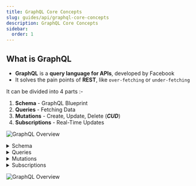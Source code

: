 ```yaml
---
title: GraphQL Core Concepts
slug: guides/api/graphql-core-concepts
description: GraphQL Core Concepts
sidebar:
  order: 1
---
```


## What is GraphQL
- **GraphQL** is a **query language for APIs**, developed by Facebook
- It solves the pain points of **REST**, like `over-fetching` or `under-fetching`

It can be divided into 4 parts :-
1. **Schema** - GraphQL Blueprint
2. **Queries** - Fetching Data
3. **Mutations** - Create, Update, Delete (***CUD***)
4. **Subscriptions** - Real-Time Updates




![GraphQL Overview](/img/gql/gql1.svg)



<details>
<summary>Schema</summary>

### Schema - GraphQL Blueprint
- The `schema` is the heart of a `GraphQL API`. 
- It defines what data is `available`, how it’s `structured`, and what `operations` (queries, mutations, subscriptions) you can perform. 
- Written in `Schema Definition Language` (SDL), it’s `readable` and `declarative`.

```graphql

# Define the overall structure of the GraphQL API, 
# Specifying the entry points for queries, mutations, and subscriptions

schema {

  # The root type for reading data (queries)
  query: Query

  # The root type for modifying data (mutations)
  mutation: Mutation

  # The root type for real-time data updates (subscriptions)
  subscription: Subscription
}

# Define the Query type, which contains fields that can be queried
type Query {
  # A simple field that returns a String value, e.g., "Hello, World!"
  hello: String
}
```
- This schema declares a `Query` type with a `hello` field that returns a `string`. 
- The schema ensures consistency, so clients know exactly what’s possible.

#### Types : The Building Blocks of Data
1. Scalar Types
2. Object Types
3. Union Types

**1. Scalar Types - The Primitives**
- `ID`: A unique identifier, often a string
- `String`, `Int`, `Float`, `Boolean`

**2. Object Types - The Structure**

```gql
# Define a Post type to represent a blog post or similar content entity in the GraphQL schema
type Post {
  # A unique identifier for the post, marked as non-nullable (required)
  id: ID!
  # The title of the post, marked as non-nullable (required)
  title: String!
  # The content of the post, optional (nullable)
  content: String
  # The author of the post, represented by a User type; can be null if not assigned
  author: User
}
```

**Enums: Restricted Values**

```gql
# Define the enum type
enum UserRole {
  ADMIN
  EDITOR
  VIEWER
}

# Define the User type that uses the enum
type User {
  role: UserRole
}
```
**Interfaces: Shared Fields**
- Interfaces define a contract that multiple types can implement, sharing common fields.

```gql
# Define an interface named Character that specifies a common structure for types like Hero and Villain
interface Character {
  id: ID!
  name: String!
}

# Define a Hero type that implements the Character interface, adding specific fields for a hero
type Hero implements Character {
  id: ID!
  name: String!
  powers: [String]
}

# Define a Villain type that implements the Character interface, adding specific fields for a villain
type Villain implements Character {
  id: ID!
  name: String!
  evilPlan: String
}
```
**Union Types: Mixing Unrelated Types**
- Unions allow a field to return one of several types that don’t share fields.

```gql
# Define the union type
union SearchResult = User | Post

# Define the User type
type User {
  id: ID!
  name: String!
  email: String
}

# Define the Post type
type Post {
  id: ID!
  title: String!
  content: String
}

# Define the schema with Query type
schema {
  query: Query
}

# Define the Query type that includes the search field
type Query {
  search(query: String!): [SearchResult]
}
```
**Response:**

```gql
{
  "data": {
    "search": [
      { "name": "Alice", "email": "alice@example.com" },
      { "title": "GraphQL Basics", "content": "Learn GraphQL..." }
    ]
  }
}
```

**Directives: Decorators for Extra Behavior**
- Directives are like decorators 
- They add extra behavior or metadata to fields, types, or queries without altering their core functionality

```gql
# Define a custom directive named @uppercase that can be applied to FIELD_DEFINITION locations
directive @uppercase on FIELD_DEFINITION

# Define the Query type, which serves as the entry point for reading data
type Query {
  # A field that returns a String value, decorated with the @uppercase directive to transform its output
  greeting: String @uppercase
}
```
- Here, `@uppercase` on `FIELD_DEFINITION` might transform the `greeting` field’s value (e.g., “hello” to “HELLO”).

**Built-In Directives**

- `@include(if: Boolean)`: Include a field if the condition is true.
- `@skip(if: Boolean)`: Skip a field if the condition is true.
- `@deprecated(reason: String)`: Mark a field as deprecated.

**Custom Directives**

- You can define custom directives, like `@uppercase` above, or for authorization.

**Authorization with Directives**

- Custom directives like `@auth(role: String)` can enforce access control.

```gql
# Define the Query type, which serves as the entry point for reading data
type Query {
  # A field that returns a String value, restricted to users with the ADMIN role using the @auth directive
  secretData: String @auth(role: "ADMIN")
}
```
- This ensures only admins access `secretData`. Directives are powerful for adding behaviors like authorization or formatting.

</details>

<details>
<summary>Queries</summary>

### Queries - Fetching Data
Queries are how you read data in GraphQL. They’re read-only and can range from simple to complex.

**Simple Query**

```gql
{
  hello
}
```

**Response: **

```gql
{ "data": { "hello": "World" } }
```

**Arguments**
- Fields can take arguments for filtering:

```gql
{
  user(id: "123") {
    name
  }
}
```

**Variables**
- Variables make queries dynamic, keeping them reusable:

```gql
query GetUser($id: ID!) {
  user(id: $id) {
    name
  }
}
```

**Fragments: Reusable Selections**
- Fragments avoid duplication by defining reusable sets of fields:

```gql
# Define a reusable fragment named UserInfo that specifies a set of fields to fetch from a User type
fragment UserInfo on User {
  name
  email
}
```
```gql
# A query to fetch data for a user and their friend using the UserInfo fragment
{
  # Fetch data for a user with the specified ID (e.g., "123")
  user(id: "123") {
    # Apply the UserInfo fragment to include name and email
    ...UserInfo
  }
  # Fetch data for a friend with the specified ID (e.g., "456")
  friend(id: "456") {
    # Apply the UserInfo fragment to include name and email
    ...UserInfo
  }
}
```
- Inline fragments handle abstract types (unions/interfaces) by specifying type-specific fields:

```gql
# A query to search for data using a query string, handling results that could be either User or Post types
{
  # Fetch search results based on the query string "graphql"
  search(query: "graphql") {
    # Inline fragment to specify fields for User type results
    ... on User {
      name
      email
    }
    # Inline fragment to specify fields for Post type results
    ... on Post {
      title
      content
    }
  }
}
```
- Inline fragments are critical for unions and interfaces, as GraphQL needs to know which fields to fetch for each possible type.

</details>

<details>
<summary>Mutations</summary>

### Mutations - Create, Update, Delete (CUD)

Mutations handle data modification — create, update, delete. They’re like queries but change data and return the updated state for confirmation.

**Input vs. Output Types**
- Input Types: Bundle mutation arguments into a single object using the `input` keyword. They’re limited to scalars, enums, or other input types.
- Output Types: Regular object types (e.g., `User`) returned to show the result.

```gql
# Define the Mutation type, which serves as the entry point for modifying data
type Mutation {
  # Create a new user with the provided input data, returning the created User object
  createUser(input: CreateUserInput!): User!
  # Update an existing user with the specified ID and input data, returning the updated User object
  updateUser(id: ID!, input: UpdateUserInput!): User!
  # Delete a user with the specified ID, returning a Boolean indicating success
  deleteUser(id: ID!): Boolean!
}
```
```gql
# Define an input type for creating a new user, requiring name and email
input CreateUserInput {
  name: String!
  email: String!
  age: Int
}
```

```gql
# Define an input type for updating an existing user, with optional fields
input UpdateUserInput {
  name: String
  email: String
  age: Int
}
```

```gql
# Define the User type to represent a user entity, used as the return type for mutations
type User {
  id: ID!
  name: String!
  email: String
  age: Int
}
```

**Create Mutation**

```gql
mutation {
  createUser(input: {
    name: "Bob"
    email: "bob@example.com"
    age: 30
  }) {
    id
    name
    email
  }
}
```

**Response:**

```gql
{
  "data": {
    "createUser": {
      "id": "456",
      "name": "Bob",
      "email": "bob@example.com"
    }
  }
}
```

**Update Mutation**

```gql
mutation {
  updateUser(id: "456", input: {
    name: "Robert"
    age: 31
  }) {
    id
    name
    age
  }
}
```

**Response:**

```gql
{
  "data": {
    "updateUser": {
      "id": "456",
      "name": "Robert",
      "age": 31
    }
  }
}
```

**Delete Mutation**

```gql
mutation {
  deleteUser(id: "456") {
    success
  }
}
```

**Response:** ```gql{ "data": { "deleteUser": true } }```



</details>

<details>
<summary>Subscriptions</summary>

### Subscriptions: Real-Time Updates
Subscriptions enable real-time data pushes from the server to the client, making them ideal for live updates like chat messages, stock prices, or notifications. 

Unlike queries (one-time fetches) or mutations (data changes), subscriptions maintain an open connection, allowing the server to send data whenever an event occurs.

**How Subscriptions Work**

- Subscriptions are defined in the schema under the `Subscription` type. They often take arguments to filter events and return data when triggered.

```gql
# Define the Subscription type, which serves as the entry point for real-time data updates
type Subscription {
  # Subscribe to new messages in a specific channel, returning the added Message
  messageAdded(channel: String!): Message
  # Subscribe to online status updates for a specific user, returning the UserStatus
  userOnline(userId: ID!): UserStatus
}
```

```gql
# Define the Message type to represent a message entity in real-time updates
type Message {
  id: ID!
  text: String!
  author: User
}
```

```gql
# Define the UserStatus type to represent a user's online status
type UserStatus {
  user: User
  isOnline: Boolean!
}
```

**Subscription Query:**

```gql
subscription {
  messageAdded(channel: "general") {
    text
    author {
      name
    }
  }
}
```
- The client subscribes to `messageAdded` for a specific channel.
- When a new message is added (e.g., via a mutation elsewhere), the server pushes the update to all subscribed clients.
- Response: Multiple pushes over time, like `{ “data”: { “messageAdded”: { “text”: “Hi!”, “author”: { “name”: “Alice” } } } }`

```gql
subscription {
  userOnline(userId: "123") {
    user {
      name
    }
    isOnline
  }
}
```
- This pushes updates whenever the user’s online status changes.

**Key Points**
- Subscriptions use protocols like WebSockets for persistent connections.
- They’re event-driven: The server decides when to send data based on triggers (e.g., database changes).
- Unsubscribe when done to free resources.
- Great for real-time apps, but not for static data — use queries for that.

</details>


![GraphQL Overview](/img/gql/whygql.webp)


